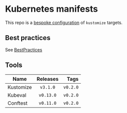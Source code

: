 # Kubernetes manifests

This repo is a [bespoke configuration](https://github.com/kubernetes-sigs/kustomize/blob/master/docs/glossary.md#bespoke-configuration)
of `kustomize` targets.

## Best practices

See [BestPractices](BestPractices.md)

## Tools

| Name               | Releases           | Tags             |
| -----------------  |:------------------:| ----------------:|
| Kustomize          | `v3.1.0`           | `v0.2.0`         |
| Kubeval            | `v0.13.0`          | `v0.2.0`         |
| Conftest           | `v0.11.0`          | `v0.2.0`         |
